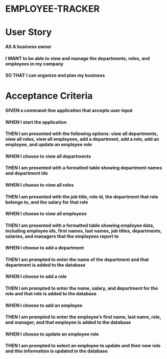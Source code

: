 # EMPLOYEE-TRACKER

# User Story
#### AS A business owner
#### I WANT to be able to view and manage the departments, roles, and employees in my company
#### SO THAT I can organize and plan my business

# Acceptance Criteria
#### GIVEN a command-line application that accepts user input
#### WHEN I start the application
#### THEN I am presented with the following options: view all departments, view all roles, view all employees, add a department, add a role, add an employee, and update an employee role
#### WHEN I choose to view all departments
#### THEN I am presented with a formatted table showing department names and department ids
#### WHEN I choose to view all roles
#### THEN I am presented with the job title, role id, the department that role belongs to, and the salary for that role
#### WHEN I choose to view all employees
#### THEN I am presented with a formatted table showing employee data, including employee ids, first names, last names, job titles, departments, salaries, and managers that the employees report to
#### WHEN I choose to add a department
#### THEN I am prompted to enter the name of the department and that department is added to the database
#### WHEN I choose to add a role
#### THEN I am prompted to enter the name, salary, and department for the role and that role is added to the database
#### WHEN I choose to add an employee
#### THEN I am prompted to enter the employee’s first name, last name, role, and manager, and that employee is added to the database
#### WHEN I choose to update an employee role
#### THEN I am prompted to select an employee to update and their new role and this information is updated in the database
